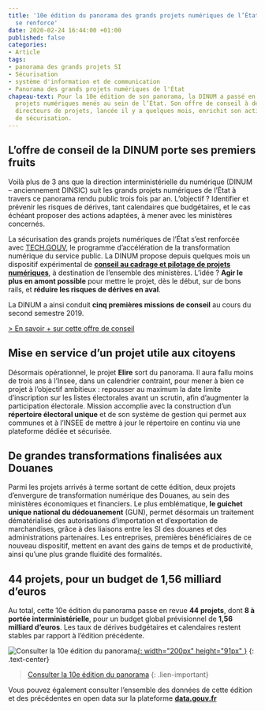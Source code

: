 ```yaml
---
title: '10e édition du panorama des grands projets numériques de l’État  : la sécurisation
  se renforce'
date: 2020-02-24 16:44:00 +01:00
published: false
categories:
- Article
tags:
- panorama des grands projets SI
- Sécurisation
- système d'information et de communication
- Panorama des grands projets numériques de l'État
chapeau-text: Pour la 10e édition de son panorama, la DINUM a passé en revue 44 grands
  projets numériques menés au sein de l’État. Son offre de conseil à destination des
  directeurs de projets, lancée il y a quelques mois, enrichit son action en matière
  de sécurisation.
---
```


## L’offre de conseil de la DINUM porte ses premiers fruits

Voilà plus de 3 ans que la direction interministérielle du numérique (DINUM – anciennement DINSIC) suit les grands projets numériques de l’État à travers ce panorama rendu public trois fois par an. L’objectif ? Identifier et prévenir les risques de dérives, tant calendaires que budgétaires, et le cas échéant proposer des actions adaptées, à mener avec les ministères concernés.

La sécurisation des grands projets numériques de l’État s’est renforcée avec [TECH.GOUV](https://www.numerique.gouv.fr/actualites/tech-gouv-strategie-et-feuille-de-route-2019-2021/), le programme d’accélération de la transformation numérique du service public. La DINUM propose depuis quelques mois un dispositif expérimental de **[conseil au cadrage et pilotage de projets numériques](https://www.numerique.gouv.fr/produits-services/conseil-accompagnement-cadrage-et-pilotage-de-projets-numeriques/)**, à destination de l’ensemble des ministères. L’idée ? **Agir le plus en amont possible** pour mettre le projet, dès le début, sur de bons rails, et **réduire les risques de dérives en aval**.

La DINUM a ainsi conduit **cinq premières missions de conseil** au cours du second semestre 2019.

[> En savoir \+ sur cette offre de conseil](https://www.numerique.gouv.fr/produits-services/conseil-accompagnement-cadrage-et-pilotage-de-projets-numeriques/)

## Mise en service d’un projet utile aux citoyens

Désormais opérationnel, le projet **Elire** sort du panorama. Il aura fallu moins de trois ans à l’Insee, dans un calendrier contraint, pour mener à bien ce projet à l’objectif ambitieux : repousser au maximum la date limite d’inscription sur les listes électorales avant un scrutin, afin d’augmenter la participation électorale. Mission accomplie avec la construction d’un **répertoire électoral unique** et de son système de gestion qui permet aux communes et à l’INSEE de mettre à jour le répertoire en continu via une plateforme dédiée et sécurisée.

## **De grandes transformations finalisées aux Douanes**

Parmi les projets arrivés à terme sortant de cette édition, deux projets d’envergure de transformation numérique des Douanes, au sein des ministères économiques et financiers. Le plus emblématique, **le guichet unique national du dédouanement** (GUN), permet désormais un traitement dématérialisé des autorisations d’importation et d’exportation de marchandises, grâce à des liaisons entre les SI des douanes et des administrations partenaires. Les entreprises, premières bénéficiaires de ce nouveau dispositif, mettent en avant des gains de temps et de productivité, ainsi qu’une plus grande fluidité des formalités.

## **44 projets, pour un budget de 1,56 milliard d’euros**

Au total, cette 10e édition du panorama passe en revue **44 projets**, dont **8 à portée interministérielle**, pour un budget global prévisionnel de **1,56 milliard d’euros**. Les taux de dérives budgétaires et calendaires restent stables par rapport à l’édition précédente.


![Consulter la 10e édition du panorama](/uploads/capture-panorama-fevrier2020-2.png)[{: width="200px" height="91px" }](https://www.numerique.gouv.fr/publications/panorama-grands-projets-si/)
{: .text-center}

> [Consulter la 10e édition du panorama](https://www.numerique.gouv.fr/publications/panorama-grands-projets-si/)
> {: .lien-important}

Vous pouvez également consulter l’ensemble des données de cette édition et des précédentes en open data sur la plateforme **[data.gouv.fr](https://www.data.gouv.fr/fr/datasets/panorama-des-grands-projets-si-de-letat-1/)**